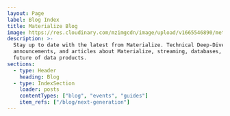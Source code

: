 ```yaml
---
layout: Page
label: Blog Index
title: Materialize Blog
image: https://res.cloudinary.com/mzimgcdn/image/upload/v1665546890/meta-blog.webp
description: >-
  Stay up to date with the latest from Materialize. Technical Deep-Dives,
  announcements, and articles about Materialize, streaming, databases, and the
  future of data products.
sections:
  - type: Header
    heading: Blog
  - type: IndexSection
    loader: posts
    contentTypes: ["blog", "events", "guides"]
    item_refs: ["/blog/next-generation"]
---
```

